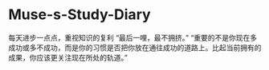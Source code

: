 # Muse-s-Study-Diary
每天进步一点点，重视知识的复利
“最后一哩，最不拥挤。”
“重要的不是你现在多成功或多不成功，而是你的习惯是否把你放在通往成功的道路上。比起当前拥有的成果，你应该更关注现在所处的轨道。”
